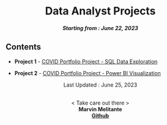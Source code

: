 <h1 align="center"> 
Data Analyst Projects
</h1>
<h5 align="center">
Starting from : June 22, 2023
</h5>

## Contents

- <b>Project 1</b> - [COVID Portfolio Project - SQL Data Exploration](https://github.com/mK-zero/DataAnalystProjects/tree/main/1_SQL-Data-Exploration)

- <b>Project 2</b> - [COVID Portfolio Project - Power BI Visualization](https://github.com/mK-zero/DataAnalystProjects/tree/main/2_Power-BI-Visualization)

<p align="center">
Last Updated : June 25, 2023
</p>

<p align="center">

<br>
< Take care out there >
<br>
<b>Marvin Melitante<b>
<br>
<a href="https://github.com/mK-zero">Github</a>
</p>